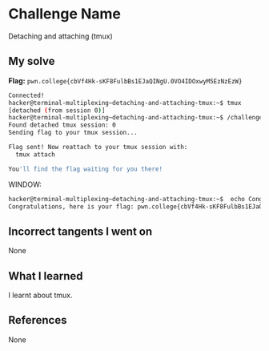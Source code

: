 # Challenge Name
Detaching and attaching (tmux)

## My solve
**Flag:** `pwn.college{cbVf4Hk-sKF8FulbBs1EJaQINgU.0VO4IDOxwyM5EzNzEzW}`


```bash
Connected!
hacker@terminal-multiplexing~detaching-and-attaching-tmux:~$ tmux
[detached (from session 0)]
hacker@terminal-multiplexing~detaching-and-attaching-tmux:~$ /challenge/run
Found detached tmux session: 0
Sending flag to your tmux session...

Flag sent! Now reattach to your tmux session with:
  tmux attach

You'll find the flag waiting for you there!
```

WINDOW:
```bash
hacker@terminal-multiplexing~detaching-and-attaching-tmux:~$  echo Congratulations, here is your flag: pwn.college{cbVf4Hk-sKF8FulbBs1EJaQINgU.0VO4IDOxwyM5EzNzEzW}
Congratulations, here is your flag: pwn.college{cbVf4Hk-sKF8FulbBs1EJaQINgU.0VO4IDOxwyM5EzNzEzW}


```

## Incorrect tangents I went on
None

## What I learned
I learnt about tmux.

## References 
None
